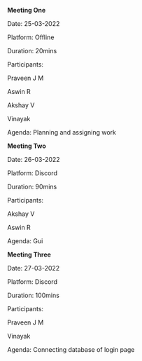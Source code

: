 **Meeting One**

Date: 25-03-2022

Platform: Offline

Duration: 20mins

Participants:

Praveen J M

Aswin R

Akshay V

Vinayak

Agenda: Planning and assigning work



**Meeting Two**

Date: 26-03-2022

Platform: Discord

Duration: 90mins

Participants:

Akshay V

Aswin R

Agenda: Gui


**Meeting Three**

Date: 27-03-2022

Platform: Discord

Duration: 100mins

Participants:

Praveen J M

Vinayak

Agenda: Connecting database of login page
